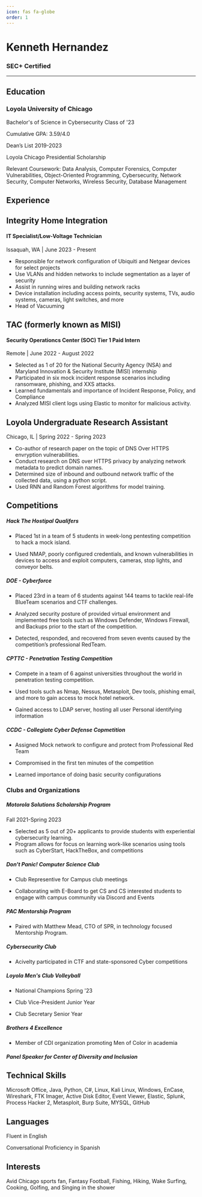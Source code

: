 ```yaml
---
icon: fas fa-globe
order: 1
---
```

# Kenneth Hernandez 

### SEC+ Certified
___

## Education

### Loyola University of Chicago

Bachelor's of Science in Cybersecurity Class of '23

Cumulative GPA: 3.59/4.0 

Dean’s List 2019-2023

Loyola Chicago Presidential Scholarship 

Relevant Coursework: Data Analysis, Computer Forensics, Computer Vulnerabilities, Object-Oriented Programming,
Cybersecurity, Network Security, Computer Networks, Wireless Security, Database Management 



## Experience

## Integrity Home Integration

#### IT Specialist/Low-Voltage Technician
Issaquah, WA | June 2023 - Present

* Responsible for network configuration of Ubiquiti and Netgear devices for select projects
* Use VLANs and hidden networks to include segmentation as a layer of security
* Assist in running wires and building network racks
* Device installation including access points, security systems, TVs, audio systems, cameras, light switches, and more
* Head of Vacuuming

## TAC (formerly known as MISI)

#### Security Operationcs Center (SOC) Tier 1 Paid Intern 
Remote | June 2022 - August 2022

* Selected as 1 of 20 for the National Security Agency (NSA) and Maryland Innovation & Security Institute (MISI) internship 
* Participated in six mock incident response scenarios including ransomware, phishing, and XXS attacks.  
* Learned fundamentals and importance of Incident Response, Policy, and Compliance 
* Analyzed MISI client logs using Elastic to monitor for malicious activity.  

## Loyola Undergraduate Research Assistant
Chicago, IL | Spring 2022 - Spring 2023
* Co-author of research paper on the topic of DNS Over HTTPS envryption vulnerabilities.
* Conduct research on DNS over HTTPS privacy by analyzing network metadata to predict domain names. 
* Determined size of inbound and outbound network traffic of the collected data, using a python script. 
* Used RNN and Random Forest algorithms for model training.


## Competitions 

##### Hack The Hostipal Qualifers 
* Placed 1st  in a team of 5 students in week-long pentesting competition to hack a mock island.  

* Used NMAP, poorly configured credentials, and known vulnerabilities in devices to access and exploit computers, cameras, stop lights, and conveyor belts. 


##### DOE - Cyberforce 
* Placed 23rd in a team of 6 students against 144 teams to tackle real-life BlueTeam scenarios and CTF challenges. 

* Analyzed security posture of provided virtual environment and implemented free tools such as Windows Defender, Windows Firewall, and Backups prior to the start of the competition. 

* Detected, responded, and recovered from seven events caused by the competition’s professional RedTeam. 

##### CPTTC - Penetration Testing Competition
* Compete in a team of 6 against universities throughout the world in penetration testing competition. 

* Used tools such as Nmap, Nessus, Metasploit, Dev tools, phishing email, and more to gain access to mock hotel network.  

* Gained access to LDAP server, hosting all user Personal identifying information

##### CCDC - Collegiate Cyber Defense Copmetition
* Assigned Mock network to configure and protect from Professional Red Team

* Compromised in the first ten minutes of the competition

* Learned importance of doing basic security configurations

### Clubs and Organizations

##### Motorola Solutions Scholarship Program
Fall 2021-Spring 2023
* Selected as 5 out of 20+ applicants to provide students with experiential cybersecurity learning. 	      
* Program allows for focus on learning work-like scenarios using tools such as CyberStart, HackTheBox, and competitions

##### Don't Panic! Computer Science Club
* Club Representive for Campus club meetings

* Collaborating with E-Board to get CS and CS interested students to engage with campus community via Discord and Events

##### PAC Mentorship Program
* Paired with Matthew Mead, CTO of SPR, in technology focused Mentorship Program.

##### Cybersecurity Club
* Acivelty participated in CTF and state-sponsored Cyber competitions

##### Loyola Men's Club Volleyball
* National Champions Spring '23

* Club Vice-President Junior Year

* Club Secretary Senior Year

##### Brothers 4 Excellence 
* Member of CDI organization promoting Men of Color in academia

##### Panel Speaker for Center of Diversity and Inclusion

## Technical Skills
Microsoft Office, Java, Python, C#, Linux, Kali Linux, Windows, EnCase, Wireshark, FTK Imager, Active Disk Editor, Event Viewer, Elastic, Splunk, Process Hacker 2, Metasploit, Burp Suite, MYSQL, GitHub

## Languages
Fluent in English 

Conversational Proficiency in Spanish

## Interests
 Avid Chicago sports fan, Fantasy Football, Fishing, Hiking, Wake Surfing, Cooking, Golfing, and Singing in the shower 